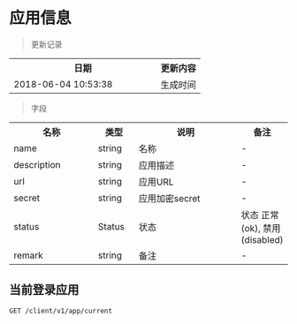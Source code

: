 # 应用信息

> 更新记录

<table>
    <tr>
        <th style="width:250px;">日期</th>
        <th>更新内容</th>
    </tr>
    <tr>
        <td>2018-06-04 10:53:38</td>
        <td>生成时间</td>
    </tr>
</table>

> 字段

<table>
    <tr>
        <th style="width:150px;">名称</th>
        <th style="width:60px;">类型</th>
        <th style="width:200px;">说明</th>
        <th>备注</th>
    </tr>
    <tr>
        <td>name</td>
        <td>string</td>
        <td>名称</td>
        <td>-</td>
    </tr>
    <tr>
        <td>description</td>
        <td>string</td>
        <td>应用描述</td>
        <td>-</td>
    </tr>   
    <tr>
        <td>url</td>
        <td>string</td>
        <td>应用URL</td>
        <td>-</td>
    </tr>    
    <tr>
        <td>secret</td>
        <td>string</td>
        <td>应用加密secret</td>
        <td>-</td>
    </tr>
    <tr>
        <td>status</td>
        <td>Status</td>
        <td>状态</td>
        <td>状态 正常(ok), 禁用(disabled)</td>
    </tr>
    <tr>
        <td>remark</td>
        <td>string</td>
        <td>备注</td>
        <td>-</td>
    </tr>
</table>

## 当前登录应用

```
GET /client/v1/app/current
```
